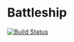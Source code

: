 Battleship
===

[![Build Status](https://travis-ci.org/neungkl/battleship.svg?branch=master)](https://travis-ci.org/neungkl/battleship)